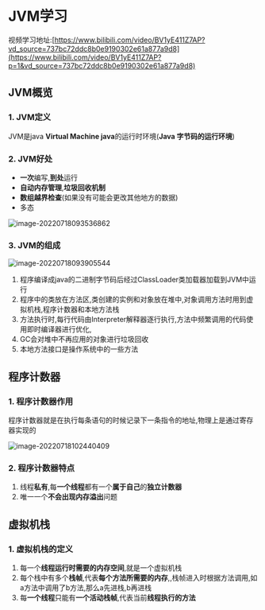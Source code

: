 # JVM学习

视频学习地址:[https://www.bilibili.com/video/BV1yE411Z7AP?vd_source=737bc72ddc8b0e9190302e61a877a9d8](https://www.bilibili.com/video/BV1yE411Z7AP?p=1&vd_source=737bc72ddc8b0e9190302e61a877a9d8)



## JVM概览

### 1. JVM定义

JVM是java **Virtual Machine java**的运行时环境(**Java 字节码的运行环境**)

### 2. JVM好处

- **一次**编写,**到处**运行
- **自动内存管理**,**垃圾回收机制**
- **数组越界检查**(如果没有可能会更改其他地方的数据)
- 多态



![image-20220718093536862](https://s2.loli.net/2022/07/18/5yPwYSsg7GiFCEQ.png)



### 3. JVM的组成

![image-20220718093905544](https://s2.loli.net/2022/07/18/1qtopOh3JITkH7z.png)

1. 程序编译成java的二进制字节码后经过ClassLoader类加载器加载到JVM中运行
2. 程序中的类放在方法区,类创建的实例和对象放在堆中,对象调用方法时用到虚拟机栈,程序计数器和本地方法栈
3. 方法执行时,每行代码由Interpreter解释器逐行执行,方法中频繁调用的代码使用即时编译器进行优化,
4. GC会对堆中不再应用的对象进行垃圾回收
5. 本地方法接口是操作系统中的一些方法



## 程序计数器

### 1. 程序计数器作用

程序计数器就是在执行每条语句的时候记录下一条指令的地址,物理上是通过寄存器实现的

![image-20220718102440409](https://s2.loli.net/2022/07/18/rEkPq1HKTMbc7Xf.png)



### 2. 程序计数器特点

1. 线程**私有**,每**一个线程**都有一个**属于自己**的**独立计数器**
2. 唯一一个**不会出现内存溢出**问题



## 虚拟机栈

### 1. 虚拟机栈的定义

1. 每一个**线程运行时需要的内存空间**,就是一个虚拟机栈
2. 每个栈中有多个**栈帧**,代表**每个方法所需要的内存**,,栈帧进入时根据方法调用,如a方法中调用了b方法,那么a先进栈,b再进栈
3. 每**一个线程**只能有**一个活动栈帧**,代表当前**线程执行的方法**



